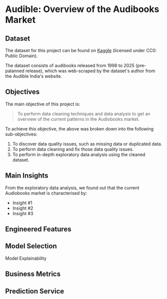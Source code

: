 # Audible: Overview of the Audibooks Market

## Dataset

The dataset for this project can be found on [Kaggle](https://www.kaggle.com/datasets/snehangsude/audible-dataset/data) (licensed under CC0: Public Domain).

The dataset consists of audibooks released from 1998 to 2025 (pre-palanned release), which was web-scraped by the dataset's author from the Audible India's website.

## Objectives
The main objective of this project is:

> To perform data cleaning techniques and data analysis to get an overview of the current patterns in the Audiobooks market.

To achieve this objective, the above was broken down into the following sub-objectives:
1. To discover data quality issues, such as missing data or duplicated data.
2. To perform data cleaning and fix those data quality issues.
3. To perform in-depth exploratory data analysis using the cleaned dataset.

## Main Insights 

From the exploratory data analysis, we found out that the current Audiobooks market is characterised by:
- Insight #1
- Insight #2
- Insight #3


## Engineered Features



## Model Selection

Model Explainability

## Business Metrics

## Prediction Service
